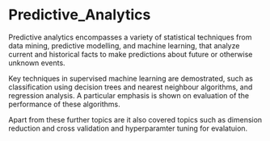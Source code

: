 # Predictive_Analytics

Predictive analytics encompasses a variety of statistical techniques from data mining, predictive modelling, and machine learning, that analyze current and historical facts to make predictions about future or otherwise unknown events.

Key techniques in supervised machine learning are demostrated, such as classification using decision trees and nearest neighbour algorithms, and regression analysis. A particular emphasis is shown on evaluation of the performance of these algorithms.

Apart from these further topics are it also covered topics such as dimension reduction and cross validation and hyperparamter tuning for evalatuion. 
